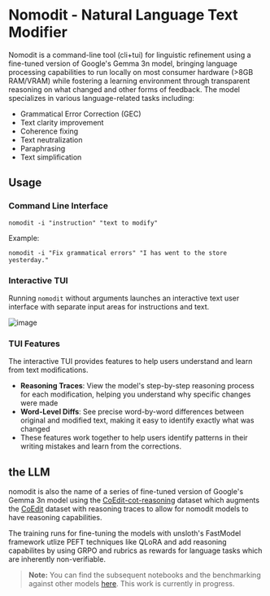 # Nomodit - Natural Language Text Modifier

Nomodit is a command-line tool (cli+tui) for linguistic refinement using a fine-tuned version of Google's Gemma 3n model, bringing language processing capabilities to run locally on most consumer hardware (>8GB RAM/VRAM) while fostering a learning environment through transparent reasoning on what changed and other forms of feedback. The model specializes in various language-related tasks including:

- Grammatical Error Correction (GEC)
- Text clarity improvement
- Coherence fixing
- Text neutralization
- Paraphrasing
- Text simplification

## Usage

### Command Line Interface
```
nomodit -i "instruction" "text to modify"
```

Example:
```
nomodit -i "Fix grammatical errors" "I has went to the store yesterday."
```

### Interactive TUI
Running `nomodit` without arguments launches an interactive text user interface with separate input areas for instructions and text.

![image](https://github.com/user-attachments/assets/af28d15b-41ee-4d64-85ce-20fa078e2a40)

### TUI Features

The interactive TUI provides features to help users understand and learn from text modifications.

- **Reasoning Traces**: View the model's step-by-step reasoning process for each modification, helping you understand why specific changes were made
- **Word-Level Diffs**: See precise word-by-word differences between original and modified text, making it easy to identify exactly what was changed
- These features work together to help users identify patterns in their writing mistakes and learn from the corrections.


## the LLM
nomodit is also the name of a series of fine-tuned version of Google's Gemma 3n model using the [CoEdit-cot-reasoning](https://huggingface.co/datasets/muzzz/coedit-cot-reasoning) dataset which augments the [CoEdit](https://huggingface.co/datasets/grammarly/coedit) dataset with reasoning traces to allow for nomodit models to have reasoning capabilities. 

The training runs for fine-tuning the models with unsloth's FastModel framework utlize PEFT techniques like QLoRA and add reasoning capabilites by using GRPO and rubrics as rewards for language tasks which are inherently non-verifiable.

> **Note:** You can find the subsequent notebooks and the benchmarking against other models [here](https://github.com/muzzlol/nomodit-training). This work is currently in progress.